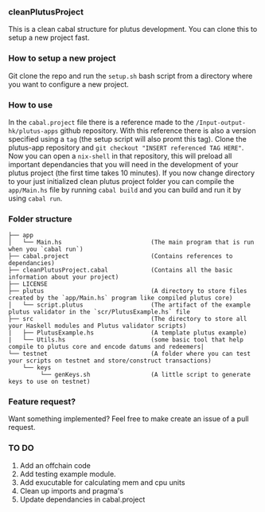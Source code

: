 ### cleanPlutusProject
This is a clean cabal structure for plutus development. You can clone this to setup a new project fast.

### How to setup a new project
Git clone the repo and run the `setup.sh` bash script from a directory where you want to configure a new project.

### How to use
In the `cabal.project` file there is a reference made to the `/Input-output-hk/plutus-apps` github repository. With this reference there is also a version specified using a `tag` (the setup script will also promt this tag). Clone the plutus-app repository and `git checkout "INSERT referenced TAG HERE"`. Now you can open a `nix-shell` in that repository, this will preload all important dependancies that you will need in the development of your plutus project (the first time takes 10 minutes). If you now change directory to your just initialized clean plutus project folder you can compile the `app/Main.hs` file by running `cabal build` and you can build and run it by using `cabal run`.

### Folder structure
```
├── app
│   └── Main.hs                         (The main program that is run when you `cabal run`)
├── cabal.project                       (Contains references to dependancies)
├── cleanPlutusProject.cabal            (Contains all the basic information about your project)
├── LICENSE
├── plutus                              (A directory to store files created by the `app/Main.hs` program like compiled plutus core)
│   └── script.plutus                   (The artifact of the example plutus validator in the `scr/PlutusExample.hs` file
├── src                                 (The directory to store all your Haskell modules and Plutus validator scripts)
|   ├── PlutusExample.hs                (A template plutus example)
|   └── Utils.hs                        (some basic tool that help compile to plutus core and encode datums and redeemers|
└── testnet                             (A folder where you can test your scripts on testnet and store/construct transactions)
    └── keys
         └── genKeys.sh                 (A little script to generate keys to use on testnet)
```

### Feature request?
Want something implemented? Feel free to make create an issue of a pull request.

### TO DO
1) Add an offchain code 
2) Add testing example module.
3) Add exucutable for calculating mem and cpu units
4) Clean up imports and pragma's
5) Update dependancies in cabal.project
